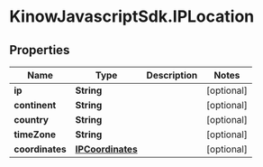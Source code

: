 # KinowJavascriptSdk.IPLocation

## Properties
Name | Type | Description | Notes
------------ | ------------- | ------------- | -------------
**ip** | **String** |  | [optional] 
**continent** | **String** |  | [optional] 
**country** | **String** |  | [optional] 
**timeZone** | **String** |  | [optional] 
**coordinates** | [**IPCoordinates**](IPCoordinates.md) |  | [optional] 


